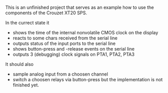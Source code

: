 This is an unfinished project that serves as an example how to use the components 
of the Crouzet XT20 SPS.

In the currect state it
* shows the time of the internal nonvolatile CMOS clock on the display
* reacts to some chars received from the serial line
* outputs status of the input ports to the serial line
* shows button-press and -release events on the serial line
* outputs 3 (debugging) clock signals on PTA1, PTA2, PTA3

It should also
* sample analog input from a choosen channel
* switch a choosen relays via button-press
but the implementation is not finished yet.

